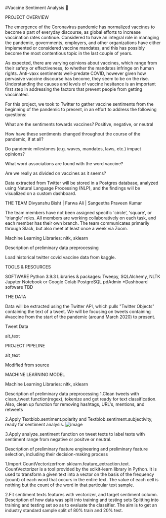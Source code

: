 #Vaccine Sentiment Analysis 💉

PROJECT OVERVIEW

The emergence of the Coronavirus pandemic has normalized vaccines to become a part of everyday discourse, as global efforts to increase vaccination rates continue. Considered to have an integral role in managing the pandemic, governments, employers, and other organizations have either implemented or considered vaccine mandates, and this has possibly become the most contentious topic in the last couple of years.

As expected, there are varying opinions about vaccines, which range from their safety or effectiveness, to whether the mandates infringe on human rights. Anti-vaxx sentiments well-predate COVID, however given how pervasive vaccine discourse has become, they seem to be on the rise. Understanding the causes and levels of vaccine hesitance is an important first step in addressing the factors that prevent people from getting vaccinated.

For this project, we took to Twitter to gather vaccine sentiments from the beginning of the pandemic to present, in an effort to address the following questions:

What are the sentiments towards vaccines?
Positive, negative, or neutral

How have these sentiments changed throughout the course of the pandemic, if at all?

Do pandemic milestones (e.g. waves, mandates, laws, etc.) impact opinions?

What word associations are found with the word vaccine?

Are we really as divided on vaccines as it seems?

Data extracted from Twitter will be stored in a Postgres database, analyzed using Natural Language Processing (NLP), and the findings will be visualized on a custom dashboard.

THE TEAM
Divyanshu Bisht | Farwa Ali | Sangeetha Praveen Kumar

The team members have not been assigned specific 'circle', 'square', or 'triangle' roles. All members are working collaboratively on each task, and each member has their own branch. The team communicates primarily through Slack, but also meet at least once a week via Zoom.

Machine Learning Libraries: nltk, sklearn

Description of preliminary data preprocessing

Load historical twitter covid vaccine data from kaggle.

TOOLS & RESOURCES

SOFTWARE
Python 3.9.3
Libraries & packages: Tweepy, SQLAlchemy, NLTK
Jupyter Notebook or Google Colab
PostgreSQL
pdAdmin
*Dashboard software TBD

THE DATA

Data will be extracted using the Twitter API, which pulls "Twitter Objects" containing the text of a tweet. We will be focusing on tweets containing #vaccine from the start of the pandemic (around March 2020) to present.

Tweet Data

alt_text

PROJECT PIPELINE

alt_text

Modified from source

MACHINE LEARNING MODEL

Machine Learning Libraries: nltk, sklearn

Description of preliminary data preprocessing
1.Clean tweets with clean_tweet function(regex), tokenize and get ready for text classification. Also, clean up function for removing hashtags, URL's, mentions, and retweets

2.Apply Textblob.sentiment.polarity and Textblob.sentiment.subjectivity, ready for sentiment analysis.
![image](https://user-images.githubusercontent.com/72875921/151648746-aa3a3e51-c98a-40b6-872a-f75c78e92740.png)

3.Apply analyze_sentiment function on tweet texts to label texts with sentiment range from negative or positve or neutral.

Description of preliminary feature engineering and preliminary feature selection, including their decision-making process

1.Import CountVectorizerfrom sklearn.feature_extraction.text. CountVectorizer is a tool provided by the scikit-learn library in Python. It is used to transform a given text into a vector on the basis of the frequency (count) of each word that occurs in the entire text. The value of each cell is nothing but the count of the word in that particular text sample.

2.Fit sentiment texts features with vectorizer, and target sentiment column.
Description of how data was split into training and testing sets Splitting into training and testing set so as to evaluate the classifier. The aim is to get an industry standard sample split of 80% train and 20% test.
